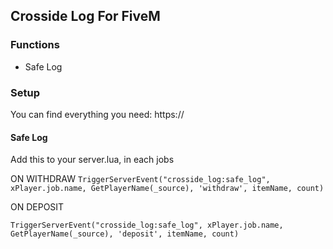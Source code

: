 ## Crosside Log For FiveM

### Functions
 - Safe Log

### Setup

You can find everything you need: https://

#### Safe Log
Add this to your server.lua, in each jobs

ON WITHDRAW
``TriggerServerEvent("crosside_log:safe_log", xPlayer.job.name, GetPlayerName(_source), 'withdraw', itemName, count)``

ON DEPOSIT

``TriggerServerEvent("crosside_log:safe_log", xPlayer.job.name, GetPlayerName(_source), 'deposit', itemName, count)``